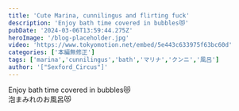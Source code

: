 ```yaml
---
title: 'Cute Marina, cunnilingus and flirting fuck'
description: 'Enjoy bath time covered in bubbles😻'
pubDate: '2024-03-06T13:59:44.275Z'
heroImage: '/blog-placeholder.jpg'
video: 'https://www.tokyomotion.net/embed/5e443c633975f63bc60d'
categories: ['本編無修正']
tags: ['marina','cunnilingus','bath','マリナ','クンニ','風呂']
author: '["Sexford_Circus"]'
---
```


Enjoy bath time covered in bubbles😻<br>
泡まみれのお風呂😻





